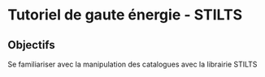 # Tutoriel de gaute énergie - STILTS

## Objectifs
Se familiariser avec la manipulation des catalogues avec la librairie
STILTS
